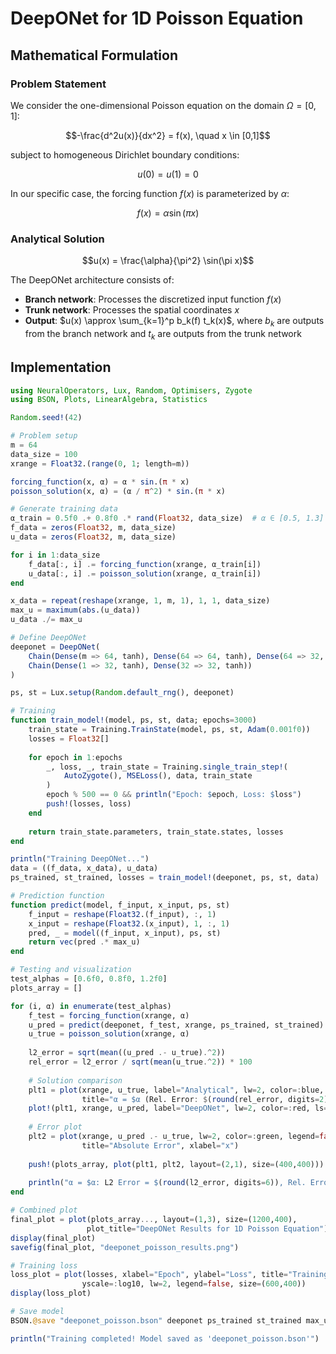 # DeepONet for 1D Poisson Equation

## Mathematical Formulation

### Problem Statement
We consider the one-dimensional Poisson equation on the domain $\Omega = [0,1]$:

$$-\frac{d^2u(x)}{dx^2} = f(x), \quad x \in [0,1]$$

subject to homogeneous Dirichlet boundary conditions:

$$u(0) = u(1) = 0$$

In our specific case, the forcing function $f(x)$ is parameterized by $\alpha$:

$$f(x) = \alpha \sin(\pi x)$$

### Analytical Solution


$$u(x) = \frac{\alpha}{\pi^2} \sin(\pi x)$$



The DeepONet architecture consists of:
 - **Branch network**: Processes the discretized input function $f(x)$
-  **Trunk network**: Processes the spatial coordinates $x$
-  **Output**: $u(x) \approx \sum_{k=1}^p b_k(f) t_k(x)$, where $b_k$ are outputs from the branch network and $t_k$ are outputs from the trunk network

## Implementation

```julia
using NeuralOperators, Lux, Random, Optimisers, Zygote
using BSON, Plots, LinearAlgebra, Statistics

Random.seed!(42)

# Problem setup
m = 64                  
data_size = 100        
xrange = Float32.(range(0, 1; length=m))

forcing_function(x, α) = α * sin.(π * x)
poisson_solution(x, α) = (α / π^2) * sin.(π * x)

# Generate training data
α_train = 0.5f0 .+ 0.8f0 .* rand(Float32, data_size)  # α ∈ [0.5, 1.3]
f_data = zeros(Float32, m, data_size)
u_data = zeros(Float32, m, data_size)

for i in 1:data_size
    f_data[:, i] .= forcing_function(xrange, α_train[i])
    u_data[:, i] .= poisson_solution(xrange, α_train[i])
end

x_data = repeat(reshape(xrange, 1, m, 1), 1, 1, data_size)
max_u = maximum(abs.(u_data))
u_data ./= max_u

# Define DeepONet
deeponet = DeepONet(
    Chain(Dense(m => 64, tanh), Dense(64 => 64, tanh), Dense(64 => 32, tanh)),  # Branch
    Chain(Dense(1 => 32, tanh), Dense(32 => 32, tanh))                          # Trunk
)

ps, st = Lux.setup(Random.default_rng(), deeponet)

# Training
function train_model!(model, ps, st, data; epochs=3000)
    train_state = Training.TrainState(model, ps, st, Adam(0.001f0))
    losses = Float32[]
    
    for epoch in 1:epochs
        _, loss, _, train_state = Training.single_train_step!(
            AutoZygote(), MSELoss(), data, train_state
        )
        epoch % 500 == 0 && println("Epoch: $epoch, Loss: $loss")
        push!(losses, loss)
    end
    
    return train_state.parameters, train_state.states, losses
end

println("Training DeepONet...")
data = ((f_data, x_data), u_data)
ps_trained, st_trained, losses = train_model!(deeponet, ps, st, data)

# Prediction function
function predict(model, f_input, x_input, ps, st)
    f_input = reshape(Float32.(f_input), :, 1)
    x_input = reshape(Float32.(x_input), 1, :, 1)
    pred, _ = model((f_input, x_input), ps, st)
    return vec(pred .* max_u)
end

# Testing and visualization
test_alphas = [0.6f0, 0.8f0, 1.2f0]
plots_array = []

for (i, α) in enumerate(test_alphas)
    f_test = forcing_function(xrange, α)
    u_pred = predict(deeponet, f_test, xrange, ps_trained, st_trained)
    u_true = poisson_solution(xrange, α)
    
    l2_error = sqrt(mean((u_pred .- u_true).^2))
    rel_error = l2_error / sqrt(mean(u_true.^2)) * 100
    
    # Solution comparison
    plt1 = plot(xrange, u_true, label="Analytical", lw=2, color=:blue,
                title="α = $α (Rel. Error: $(round(rel_error, digits=2))%)")
    plot!(plt1, xrange, u_pred, label="DeepONet", lw=2, color=:red, ls=:dash)
    
    # Error plot
    plt2 = plot(xrange, u_pred .- u_true, lw=2, color=:green, legend=false,
                title="Absolute Error", xlabel="x")
    
    push!(plots_array, plot(plt1, plt2, layout=(2,1), size=(400,400)))
    
    println("α = $α: L2 Error = $(round(l2_error, digits=6)), Rel. Error = $(round(rel_error, digits=2))%")
end

# Combined plot
final_plot = plot(plots_array..., layout=(1,3), size=(1200,400),
                 plot_title="DeepONet Results for 1D Poisson Equation")
display(final_plot)
savefig(final_plot, "deeponet_poisson_results.png")

# Training loss
loss_plot = plot(losses, xlabel="Epoch", ylabel="Loss", title="Training Loss",
                yscale=:log10, lw=2, legend=false, size=(600,400))
display(loss_plot)

# Save model
BSON.@save "deeponet_poisson.bson" deeponet ps_trained st_trained max_u

println("Training completed! Model saved as 'deeponet_poisson.bson'")
```


